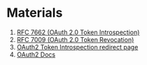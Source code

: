 # Materials

1. [RFC 7662 (OAuth 2.0 Token Introspection)](https://datatracker.ietf.org/doc/html/rfc7662)
2. [RFC 7009 (OAuth 2.0 Token Revocation)](https://datatracker.ietf.org/doc/html/rfc7009)
3. [OAuth2 Token Introspection redirect page](https://oauth.net/2/token-introspection/)
4. [OAuth2 Docs](https://oauth.net/2/)
